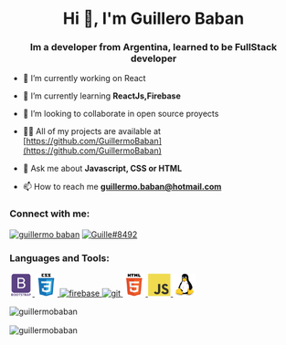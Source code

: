 <h1 align="center">Hi 👋, I'm Guillero Baban</h1>
<h3 align="center">Im a developer from Argentina, learned to be FullStack developer</h3>

- 🔭 I’m currently working on React

- 🌱 I’m currently learning **ReactJs,Firebase**

- 👯 I’m looking to collaborate in open source proyects

- 👨‍💻 All of my projects are available at [https://github.com/GuillermoBaban](https://github.com/GuillermoBaban)

- 💬 Ask me about **Javascript, CSS or HTML**

- 📫 How to reach me **guillermo.baban@hotmail.com**

<h3 align="left">Connect with me:</h3>
<p align="left">
<a href="https://www.linkedin.com/in/guillermo-baban-9b04b4201/" target="blank"><img align="center" src="https://raw.githubusercontent.com/rahuldkjain/github-profile-readme-generator/master/src/images/icons/Social/linked-in-alt.svg" alt="guillermo baban" height="30" width="40" /></a>
<a href="https://discord.gg/FbtdNtmX" target="blank"><img align="center" src="https://raw.githubusercontent.com/rahuldkjain/github-profile-readme-generator/master/src/images/icons/Social/discord.svg" alt="Guille#8492" height="30" width="40" /></a>
</p>

<h3 align="left">Languages and Tools:</h3>
<p align="left"> <a href="https://getbootstrap.com" target="_blank"> <img src="https://raw.githubusercontent.com/devicons/devicon/master/icons/bootstrap/bootstrap-plain-wordmark.svg" alt="bootstrap" width="40" height="40"/> </a> <a href="https://www.w3schools.com/css/" target="_blank"> <img src="https://raw.githubusercontent.com/devicons/devicon/master/icons/css3/css3-original-wordmark.svg" alt="css3" width="40" height="40"/> </a> <a href="https://firebase.google.com/" target="_blank"> <img src="https://www.vectorlogo.zone/logos/firebase/firebase-icon.svg" alt="firebase" width="40" height="40"/> </a> <a href="https://git-scm.com/" target="_blank"> <img src="https://www.vectorlogo.zone/logos/git-scm/git-scm-icon.svg" alt="git" width="40" height="40"/> </a> <a href="https://www.w3.org/html/" target="_blank"> <img src="https://raw.githubusercontent.com/devicons/devicon/master/icons/html5/html5-original-wordmark.svg" alt="html5" width="40" height="40"/> </a> <a href="https://developer.mozilla.org/en-US/docs/Web/JavaScript" target="_blank"> <img src="https://raw.githubusercontent.com/devicons/devicon/master/icons/javascript/javascript-original.svg" alt="javascript" width="40" height="40"/> </a> <a href="https://www.linux.org/" target="_blank"> <img src="https://raw.githubusercontent.com/devicons/devicon/master/icons/linux/linux-original.svg" alt="linux" width="40" height="40"/> </a> </p>

<p><img align="center" src="https://github-readme-stats.vercel.app/api/top-langs?username=guillermobaban&show_icons=true&theme=dracula&locale=en&layout=compact" alt="guillermobaban" /></p>

<p><img align="center" src="https://github-readme-streak-stats.herokuapp.com/?user=guillermobaban&theme=dark" alt="guillermobaban" /></p>
